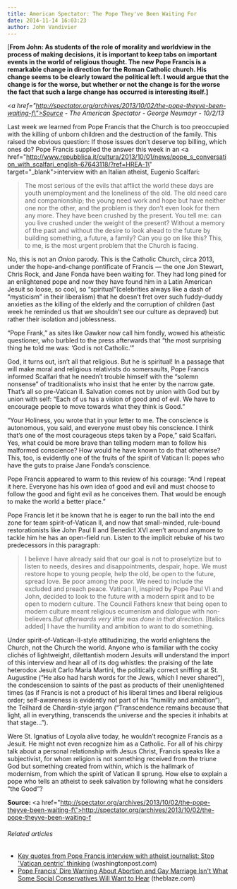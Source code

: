 ```yaml
---
title: American Spectator: The Pope They've Been Waiting For
date: 2014-11-14 16:03:23
author: John Vandivier
---
```




[<strong>From John: As students of the role of morality and worldview in the process of making decisions, it is important to keep tabs on important events in the world of religious thought. The new Pope Francis is a remarkable change in direction for the Roman Catholic church. His change seems to be clearly toward the political left. I would argue that the change is for the worse, but whether or not the change is for the worse the fact that such a large change has occurred is interesting itself.]</strong>

<em><a href=\"http://spectator.org/archives/2013/10/02/the-pope-theyve-been-waiting-f\">Source</a> - The American Spectator - George Neumayr - 10/2/13</em>

Last week we learned from Pope Francis that the Church is too preoccupied with the killing of unborn children and the destruction of the family. This raised the obvious question: If those issues don’t deserve top billing, which ones do? Pope Francis supplied the answer this week in an <a href=\"http://www.repubblica.it/cultura/2013/10/01/news/pope_s_conversation_with_scalfari_english-67643118/?ref=HREA-1\" target=\"_blank\">interview</a> with an Italian atheist, Eugenio Scalfari:
<blockquote>The most serious of the evils that afflict the world these days are youth unemployment and the loneliness of the old. The old need care and companionship; the young need work and hope but have neither one nor the other, and the problem is they don’t even look for them any more. They have been crushed by the present. You tell me: can you live crushed under the weight of the present? Without a memory of the past and without the desire to look ahead to the future by building something, a future, a family? Can you go on like this? This, to me, is the most urgent problem that the Church is facing.</blockquote>
No, this is not an <em>Onion</em> parody. This is the Catholic Church, circa 2013, under the hope-and-change pontificate of Francis — the one Jon Stewart, Chris Rock, and Jane Fonda have been waiting for. They had long pined for an enlightened pope and now they have found him in a Latin American Jesuit so loose, so cool, so “spiritual”(celebrities always like a dash of “mysticism” in their liberalism) that he doesn’t fret over such fuddy-duddy anxieties as the killing of the elderly and the corruption of children (last week he reminded us that we shouldn’t see our culture as depraved) but rather their isolation and joblessness.

“Pope Frank,” as sites like Gawker now call him fondly, wowed his atheistic questioner, who burbled to the press afterwards that “the most surprising thing he told me was: ‘God is not Catholic.’”

God, it turns out, isn’t all that religious. But he is spiritual! In a passage that will make moral and religious relativists do somersaults, Pope Francis informed Scalfari that he needn’t trouble himself with the “solemn nonsense” of traditionalists who insist that he enter by the narrow gate. That’s all so pre-Vatican II. Salvation comes not by union with God but by union with self: “Each of us has a vision of good and of evil. We have to encourage people to move towards what they think is Good.”

“Your Holiness, you wrote that in your letter to me. The conscience is autonomous, you said, and everyone must obey his conscience. I think that’s one of the most courageous steps taken by a Pope,” said Scalfari. Yes, what could be more brave than telling modern man to follow his malformed conscience? How would he have known to do that otherwise? This, too, is evidently one of the fruits of the spirit of Vatican II: popes who have the guts to praise Jane Fonda’s conscience.

Pope Francis appeared to warm to this review of his courage: “And I repeat it here. Everyone has his own idea of good and evil and must choose to follow the good and fight evil as he conceives them. That would be enough to make the world a better place.”

Pope Francis let it be known that he is eager to run the ball into the end zone for team spirit-of-Vatican II, and now that small-minded, rule-bound restorationists like John Paul II and Benedict XVI aren’t around anymore to tackle him he has an open-field run. Listen to the implicit rebuke of his two predecessors in this paragraph:
<blockquote>I believe I have already said that our goal is not to proselytize but to listen to needs, desires and disappointments, despair, hope. We must restore hope to young people, help the old, be open to the future, spread love. Be poor among the poor. We need to include the excluded and preach peace. Vatican II, inspired by Pope Paul VI and John, decided to look to the future with a modern spirit and to be open to modern culture. The Council Fathers knew that being open to modern culture meant religious ecumenism and dialogue with non-believers.<em>But afterwards very little was done in that direction</em>. [Italics added] I have the humility and ambition to want to do something.</blockquote>
Under spirit-of-Vatican-II-style attitudinizing, the world enlightens the Church, not the Church the world. Anyone who is familiar with the cocky clichés of lightweight, dilettantish modern Jesuits will understand the import of this interview and hear all of its dog whistles: the praising of the late heterodox Jesuit Carlo Maria Martini, the politically correct sniffing at St. Augustine (“He also had harsh words for the Jews, which I never shared”), the condescension to saints of the past as products of their unenlightened times (as if Francis is not a product of his liberal times and liberal religious order; self-awareness is evidently not part of his “humility and ambition”), the Teilhard de Chardin-style jargon (“Transcendence remains because that light, all in everything, transcends the universe and the species it inhabits at that stage…”).

Were St. Ignatius of Loyola alive today, he wouldn’t recognize Francis as a Jesuit. He might not even recognize him as a Catholic. For all of his chirpy talk about a personal relationship with Jesus Christ, Francis speaks like a subjectivist, for whom religion is not something received from the triune God but something created from within, which is the hallmark of modernism, from which the spirit of Vatican II sprung. How else to explain a pope who tells an atheist to seek salvation by following what he considers “the Good”?

<strong>Source: </strong><a href=\"http://spectator.org/archives/2013/10/02/the-pope-theyve-been-waiting-f\">http://spectator.org/archives/2013/10/02/the-pope-theyve-been-waiting-f</a>
<h6 class=\"zemanta-related-title\" style=\"font-size:1em;\">Related articles</h6>
<ul class=\"zemanta-article-ul\">
	<li class=\"zemanta-article-ul-li\"><a href=\"http://www.washingtonpost.com/blogs/on-faith/wp/2013/10/01/key-quotes-from-pope-francis-interview-with-atheist-journalist-stop-vatican-centric-thinking/\" target=\"_blank\">Key quotes from Pope Francis interview with atheist journalist: Stop 'Vatican centric' thinking</a> (washingtonpost.com)</li>
	<li class=\"zemanta-article-ul-li\"><a href=\"http://www.theblaze.com/stories/2013/09/19/pope-francis-dire-warning-about-abortion-and-gay-marriage-isnt-what-some-social-conservatives-will-want-to-hear/\" target=\"_blank\">Pope Francis' Dire Warning About Abortion and Gay Marriage Isn't What Some Social Conservatives Will Want to Hear</a> (theblaze.com)</li>
</ul>